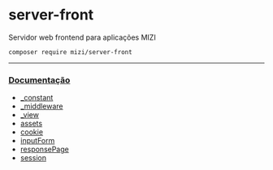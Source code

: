 # server-front

Servidor web frontend para aplicações MIZI

    composer require mizi/server-front

---

### [Documentação](https://github.com/mizi-php/server-front/tree/main/.doc)

 - [_constant](https://github.com/mizi-php/server-front/tree/main/.doc/_constant.md)
 - [_middleware](https://github.com/mizi-php/server-front/tree/main/.doc/_middleware.md)
 - [_view](https://github.com/mizi-php/server-front/tree/main/.doc/_view.md)
 - [assets](https://github.com/mizi-php/server-front/tree/main/.doc/assets.md)
 - [cookie](https://github.com/mizi-php/server-front/tree/main/.doc/cookie.md)
 - [inputForm](https://github.com/mizi-php/server-front/tree/main/.doc/inputForm.md)
 - [responsePage](https://github.com/mizi-php/server-front/tree/main/.doc/responsePage.md)
 - [session](https://github.com/mizi-php/server-front/tree/main/.doc/session.md)